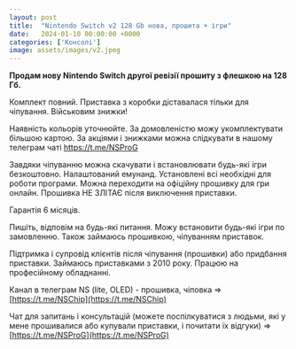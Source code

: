 ```yaml
---
layout: post
title:  "Nintendo Switch v2 128 Gb нова, прошита + ігри"
date:   2024-01-10 00:00:00 +0000
categories: ['Консолі']
image: assets/images/v2.jpeg
---
```

**Продам нову Nintendo Switch другої ревізії прошиту з флешкою на 128 Гб.**

Комплект повний. Приставка з коробки діставалася тільки для чіпування.
Військовим знижки!

Наявність кольорів уточнюйте. За домовленістю можу укомплектувати більшою картою. За акціями і знижками можна слідкувати в нашому телеграм чаті https://t.me/NSProG

Завдяки чіпуванню можна скачувати і встановлювати будь-які ігри безкоштовно. Налаштований емунанд. Установлені всі необхідні для роботи програми. Можна переходити на офіційну прошивку для гри онлайн. Прошивка НЕ ЗЛІТАЄ після виключення приставки.

Гарантія 6 місяців.

Пишіть, відповім на будь-які питання. Можу встановити будь-які ігри по замовленню. Також займаюсь прошивкою, чіпуванням приставок.

Підтримка і супровід клієнтів після чіпування (прошивки) або придбання приставки. Займаюсь приставками з 2010 року. Працюю на професійному обладнанні.

Канал в телеграм NS (lite, OLED) - прошивка, чіповка
=> [https://t.me/NSChip](https://t.me/NSChip)

Чат для запитань і консультацій (можете поспілкуватися з людьми, які у мене прошивалися або купували приставки, і почитати їх відгуки)
=> [https://t.me/NSProG](https://t.me/NSProG)
